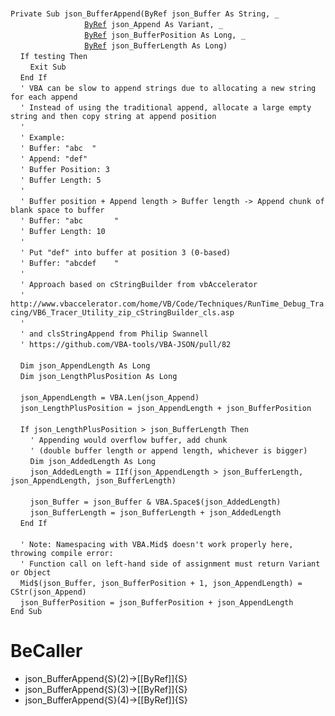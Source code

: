 &nbsp;  &nbsp;  &nbsp;  &nbsp;  
`Private Sub json_BufferAppend(ByRef json_Buffer As String, _`  
&nbsp;&nbsp;&nbsp;&nbsp;&nbsp;&nbsp;&nbsp;&nbsp;&nbsp;&nbsp;&nbsp;&nbsp;&nbsp;&nbsp;&nbsp;&nbsp;&nbsp;&nbsp;&nbsp;&nbsp;&nbsp;&nbsp;&nbsp;&nbsp;&nbsp;&nbsp;&nbsp;&nbsp;&nbsp;&nbsp;[`ByRef`](ByRef)` json_Append As Variant, _`  
&nbsp;&nbsp;&nbsp;&nbsp;&nbsp;&nbsp;&nbsp;&nbsp;&nbsp;&nbsp;&nbsp;&nbsp;&nbsp;&nbsp;&nbsp;&nbsp;&nbsp;&nbsp;&nbsp;&nbsp;&nbsp;&nbsp;&nbsp;&nbsp;&nbsp;&nbsp;&nbsp;&nbsp;&nbsp;&nbsp;[`ByRef`](ByRef)` json_BufferPosition As Long, _`  
&nbsp;&nbsp;&nbsp;&nbsp;&nbsp;&nbsp;&nbsp;&nbsp;&nbsp;&nbsp;&nbsp;&nbsp;&nbsp;&nbsp;&nbsp;&nbsp;&nbsp;&nbsp;&nbsp;&nbsp;&nbsp;&nbsp;&nbsp;&nbsp;&nbsp;&nbsp;&nbsp;&nbsp;&nbsp;&nbsp;[`ByRef`](ByRef)` json_BufferLength As Long)`  
&nbsp;&nbsp;&nbsp;&nbsp;`If testing Then`  
&nbsp;&nbsp;&nbsp;&nbsp;&nbsp;&nbsp;&nbsp;&nbsp;`Exit Sub`  
&nbsp;&nbsp;&nbsp;&nbsp;`End If`  
&nbsp;&nbsp;&nbsp;&nbsp;`' VBA can be slow to append strings due to allocating a new string for each append`  
&nbsp;&nbsp;&nbsp;&nbsp;`' Instead of using the traditional append, allocate a large empty string and then copy string at append position`  
&nbsp;&nbsp;&nbsp;&nbsp;`'`  
&nbsp;&nbsp;&nbsp;&nbsp;`' Example:`  
&nbsp;&nbsp;&nbsp;&nbsp;`' Buffer: "abc  "`  
&nbsp;&nbsp;&nbsp;&nbsp;`' Append: "def"`  
&nbsp;&nbsp;&nbsp;&nbsp;`' Buffer Position: 3`  
&nbsp;&nbsp;&nbsp;&nbsp;`' Buffer Length: 5`  
&nbsp;&nbsp;&nbsp;&nbsp;`'`  
&nbsp;&nbsp;&nbsp;&nbsp;`' Buffer position + Append length > Buffer length -> Append chunk of blank space to buffer`  
&nbsp;&nbsp;&nbsp;&nbsp;`' Buffer: "abc       "`  
&nbsp;&nbsp;&nbsp;&nbsp;`' Buffer Length: 10`  
&nbsp;&nbsp;&nbsp;&nbsp;`'`  
&nbsp;&nbsp;&nbsp;&nbsp;`' Put "def" into buffer at position 3 (0-based)`  
&nbsp;&nbsp;&nbsp;&nbsp;`' Buffer: "abcdef    "`  
&nbsp;&nbsp;&nbsp;&nbsp;`'`  
&nbsp;&nbsp;&nbsp;&nbsp;`' Approach based on cStringBuilder from vbAccelerator`  
&nbsp;&nbsp;&nbsp;&nbsp;`' http://www.vbaccelerator.com/home/VB/Code/Techniques/RunTime_Debug_Tracing/VB6_Tracer_Utility_zip_cStringBuilder_cls.asp`  
&nbsp;&nbsp;&nbsp;&nbsp;`'`  
&nbsp;&nbsp;&nbsp;&nbsp;`' and clsStringAppend from Philip Swannell`  
&nbsp;&nbsp;&nbsp;&nbsp;`' https://github.com/VBA-tools/VBA-JSON/pull/82`  
&nbsp;  &nbsp;  &nbsp;  &nbsp;  
&nbsp;&nbsp;&nbsp;&nbsp;`Dim json_AppendLength As Long`  
&nbsp;&nbsp;&nbsp;&nbsp;`Dim json_LengthPlusPosition As Long`  
&nbsp;  &nbsp;  &nbsp;  &nbsp;  
&nbsp;&nbsp;&nbsp;&nbsp;`json_AppendLength = VBA.Len(json_Append)`  
&nbsp;&nbsp;&nbsp;&nbsp;`json_LengthPlusPosition = json_AppendLength + json_BufferPosition`  
&nbsp;  &nbsp;  &nbsp;  &nbsp;  
&nbsp;&nbsp;&nbsp;&nbsp;`If json_LengthPlusPosition > json_BufferLength Then`  
&nbsp;&nbsp;&nbsp;&nbsp;&nbsp;&nbsp;&nbsp;&nbsp;`' Appending would overflow buffer, add chunk`  
&nbsp;&nbsp;&nbsp;&nbsp;&nbsp;&nbsp;&nbsp;&nbsp;`' (double buffer length or append length, whichever is bigger)`  
&nbsp;&nbsp;&nbsp;&nbsp;&nbsp;&nbsp;&nbsp;&nbsp;`Dim json_AddedLength As Long`  
&nbsp;&nbsp;&nbsp;&nbsp;&nbsp;&nbsp;&nbsp;&nbsp;`json_AddedLength = IIf(json_AppendLength > json_BufferLength, json_AppendLength, json_BufferLength)`  
&nbsp;  &nbsp;  &nbsp;  &nbsp;  
&nbsp;&nbsp;&nbsp;&nbsp;&nbsp;&nbsp;&nbsp;&nbsp;`json_Buffer = json_Buffer & VBA.Space$(json_AddedLength)`  
&nbsp;&nbsp;&nbsp;&nbsp;&nbsp;&nbsp;&nbsp;&nbsp;`json_BufferLength = json_BufferLength + json_AddedLength`  
&nbsp;&nbsp;&nbsp;&nbsp;`End If`  
&nbsp;  &nbsp;  &nbsp;  &nbsp;  
&nbsp;&nbsp;&nbsp;&nbsp;`' Note: Namespacing with VBA.Mid$ doesn't work properly here, throwing compile error:`  
&nbsp;&nbsp;&nbsp;&nbsp;`' Function call on left-hand side of assignment must return Variant or Object`  
&nbsp;&nbsp;&nbsp;&nbsp;`Mid$(json_Buffer, json_BufferPosition + 1, json_AppendLength) = CStr(json_Append)`  
&nbsp;&nbsp;&nbsp;&nbsp;`json_BufferPosition = json_BufferPosition + json_AppendLength`  
`End Sub`  


# BeCaller
- json_BufferAppend{S}(2)->[[ByRef]]{S}
- json_BufferAppend{S}(3)->[[ByRef]]{S}
- json_BufferAppend{S}(4)->[[ByRef]]{S}

